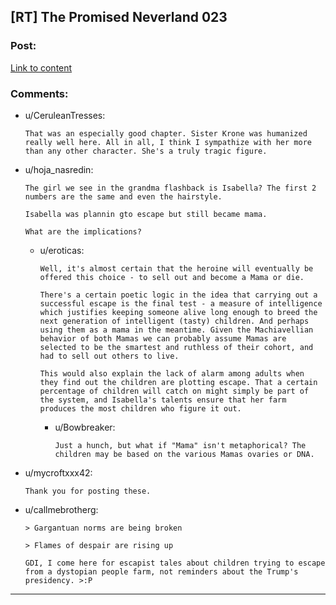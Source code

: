 ## [RT] The Promised Neverland 023

### Post:

[Link to content](http://mangastream.com/read/neverland/023/3968/1)

### Comments:

- u/CeruleanTresses:
  ```
  That was an especially good chapter. Sister Krone was humanized really well here. All in all, I think I sympathize with her more than any other character. She's a truly tragic figure.
  ```

- u/hoja_nasredin:
  ```
  The girl we see in the grandma flashback is Isabella? The first 2 numbers are the same and even the hairstyle.

  Isabella was plannin gto escape but still became mama.

  What are the implications?
  ```

  - u/eroticas:
    ```
    Well, it's almost certain that the heroine will eventually be offered this choice - to sell out and become a Mama or die.

    There's a certain poetic logic in the idea that carrying out a successful escape is the final test - a measure of intelligence which justifies keeping someone alive long enough to breed the next generation of intelligent (tasty) children. And perhaps using them as a mama in the meantime. Given the Machiavellian behavior of both Mamas we can probably assume Mamas are selected to be the smartest and ruthless of their cohort, and had to sell out others to live.

    This would also explain the lack of alarm among adults when they find out the children are plotting escape. That a certain percentage of children will catch on might simply be part of the system, and Isabella's talents ensure that her farm produces the most children who figure it out.
    ```

    - u/Bowbreaker:
      ```
      Just a hunch, but what if "Mama" isn't metaphorical? The children may be based on the various Mamas ovaries or DNA.
      ```

- u/mycroftxxx42:
  ```
  Thank you for posting these.
  ```

- u/callmebrotherg:
  ```
  > Gargantuan norms are being broken 

  > Flames of despair are rising up 

  GDI, I come here for escapist tales about children trying to escape from a dystopian people farm, not reminders about the Trump's presidency. >:P
  ```

---

